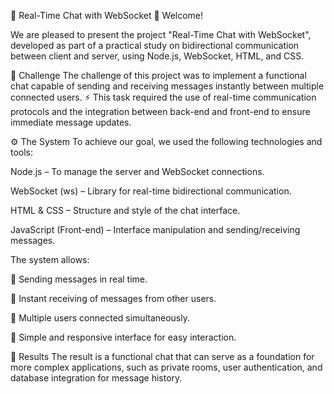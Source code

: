 💬 Real-Time Chat with WebSocket
👋 Welcome!

We are pleased to present the project "Real-Time Chat with WebSocket", developed as part of a practical study on bidirectional communication between client and server, using Node.js, WebSocket, HTML, and CSS.

🧩 Challenge
The challenge of this project was to implement a functional chat capable of sending and receiving messages instantly between multiple connected users.
⚡ This task required the use of real-time communication protocols and the integration between back-end and front-end to ensure immediate message updates.

⚙️ The System
To achieve our goal, we used the following technologies and tools:

Node.js – To manage the server and WebSocket connections.

WebSocket (ws) – Library for real-time bidirectional communication.

HTML & CSS – Structure and style of the chat interface.

JavaScript (Front-end) – Interface manipulation and sending/receiving messages.

The system allows:

📝 Sending messages in real time.

📡 Instant receiving of messages from other users.

👥 Multiple users connected simultaneously.

🎨 Simple and responsive interface for easy interaction.

🚀 Results
The result is a functional chat that can serve as a foundation for more complex applications, such as private rooms, user authentication, and database integration for message history.


